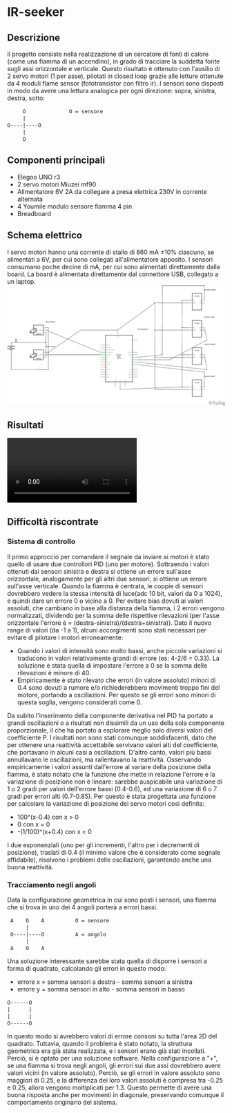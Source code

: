 # IR-seeker
## Descrizione
Il progetto consiste nella realizzazione di un cercatore di fonti di calore (come una fiamma di un accendino), in grado di
tracciare la suddetta fonte sugli assi orizzontale e verticale.
Questo risultato è ottenuto con l'ausilio di 2 servo motori (1 per asse), pilotati in closed loop grazie alle letture ottenute da 4 moduli flame sensor (fototransistor con filtro ir).
I sensori sono disposti in modo da avere una lettura analogica per ogni direzione: sopra, sinistra, destra, sotto:
```
     O              O = sensore
     |
O----|----O
     |
     O
```
## Componenti principali
* Elegoo UNO r3
* 2 servo motori Miuzei mf90
* Alimentatore 6V 2A da collegare a presa elettrica 230V in corrente alternata
* 4 Youmile modulo sensore fiamma 4 pin
* Breadboard

## Schema elettrico
I servo motori hanno una corrente di stallo di 860 mA ±10% ciascuno, se alimentati a 6V, per cui sono collegati all'alimentatore apposito.
I sensori consumano poche decine di mA, per cui sono alimentati direttamente dalla board.
La board è alimentata direttamente dal connettore USB, collegato a un laptop.
![alt text](<electric schema.png>)

## Risultati
<video controls src="ir-seeker.mp4" title="Title"></video>

## Difficoltà riscontrate
### Sistema di controllo
Il primo approccio per comandare il segnale da inviare ai motori è stato quello di usare due controllori PID (uno per motore).
Sottraendo i valori ottenuti dai sensori sinistra e destra si ottiene un errore sull'asse orizzontale, analogamente per gli altri due sensori, si ottiene
un errore sull'asse verticale.
Quando la fiamma è centrata, le coppie di sensori dovrebbero vedere la stessa intensità di luce(adc 10 bit, valori da 0 a 1024), e quindi dare un errore 0 o vicino a 0.
Per evitare bias dovuti ai valori assoluti, che cambiano in base alla distanza della fiamma, i 2 errori vengono normalizzati,
dividendo per la somma delle rispettive rilevazioni (per l'asse orizzontale l'errore è = (destra-sinistra)/(destra+sinistra)).
Dato il nuovo range di valori (da -1 a 1), alcuni accorgimenti sono stati necessari per evitare di pilotare i motori erroneamente:
* Quando i valori di intensità sono molto bassi, anche piccole variazioni si traducono in valori relativamente grandi di errore (es: 4-2/6 = 0.33).
La soluzione è stata quella di impostare l'errore a 0 se la somma delle rilevazioni è minore di 40.
* Empiricamente è stato rilevato che errori (in valore assoluto) minori di 0.4 sono dovuti a rumore e/o richiederebbero movimenti troppo fini del motore,
portando a oscillazioni. Per questo se gli errori sono minori di questa soglia, vengono considerati come 0.

Da subito l'inserimento della componente derivativa nel PID ha portato a grandi oscillazioni o a risultati non dissimili da un uso della sola componente proporzionale,
il che ha portato a esplorare meglio solo diversi valori del coefficiente P.
I risultati non sono stati comunque soddisfacenti, dato che per ottenere una reattività accettabile servivano valori alti del coefficiente, che portavano in alcuni casi
a oscillazioni. D'altro canto, valori più bassi annullavano le oscillazioni, ma rallentavano la reattività.
Osservando empiricamente i valori assunti dall'errore al variare della posizione della fiamma, è stato notato che la funzione che mette in relazione l'errore e 
la variazione di posizione non è lineare: sarebbe auspicabile una variazione di 1 o 2 gradi per valori dell'errore bassi (0.4-0.6), ed una variazione
di 6 o 7 gradi per errori alti (0.7-0.85).
Per questo è stata progettata una funzione per calcolare la variazione di posizione dei servo motori così definita:
* 100^(x-0.4) con x > 0
* 0 con x = 0
* -(1/100)^(x+0.4) con x < 0

I due esponenziali (uno per gli incrementi, l'altro per i decrementi di posizione), traslati di 0.4 (il minimo valore che è considerato come segnale affidabile),
risolvono i problemi delle oscillazioni, garantendo anche una buona reattività.
### Tracciamento negli angoli
Data la configurazione geometrica in cui sono posti i sensori, una fiamma che si trova in uno dei 4 angoli porterà a errori bassi.

```
 A    O    A          O = sensore
      |
 O----|----O          A = angolo
      |
 A    O    A
```
Una soluzione interessante sarebbe stata quella di disporre i sensori a forma di quadrato, calcolando gli errori in questo modo:
* errore x = somma sensori a destra - somma sensori a sinistra
* errore y = somma sensori in alto - somma sensori in basso

```
O------O
|      |
|      |
O------O   
```

In questo modo si avrebbero valori di errore consoni su tutta l'area 2D del quadrato.
Tuttavia, quando il problema è stato notato, la struttura geometrica era già stata realizzata, e i sensori erano già stati incollati.
Perciò, si è optato per una soluzione software.
Nella configurazione a "+", se una fiamma si trova negli angoli, gli errori sui due assi dovrebbero avere valori vicini (in valore assoluto).
Perciò, se gli errori in valore assoluto sono maggiori di 0.25, e la differenza dei loro valori assoluti è compresa tra -0.25 e 0.25,
allora vengono moltiplicati per 1.3.
Questo permette di avere una buona risposta anche per movimenti in diagonale, preservando comunque il comportamento originario del sistema.